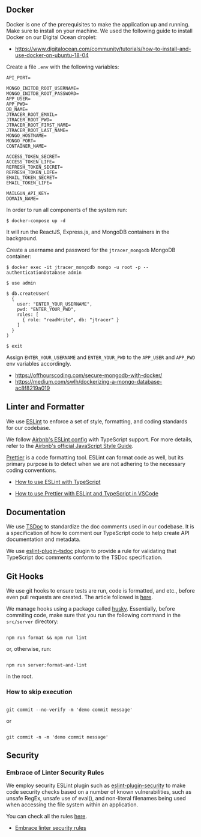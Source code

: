 ## Docker

Docker is one of the prerequisites to make the application up and running. Make sure to install on your machine. We used the following guide to install Docker on our Digital Ocean droplet:

- https://www.digitalocean.com/community/tutorials/how-to-install-and-use-docker-on-ubuntu-18-04

Create a file `.env` with the following variables:

```
API_PORT=

MONGO_INITDB_ROOT_USERNAME=
MONGO_INITDB_ROOT_PASSWORD=
APP_USER=
APP_PWD=
DB_NAME=
JTRACER_ROOT_EMAIL=
JTRACER_ROOT_PWD=
JTRACER_ROOT_FIRST_NAME=
JTRACER_ROOT_LAST_NAME=
MONGO_HOSTNAME=
MONGO_PORT=
CONTAINER_NAME=

ACCESS_TOKEN_SECRET=
ACCESS_TOKEN_LIFE=
REFRESH_TOKEN_SECRET=
REFRESH_TOKEN_LIFE=
EMAIL_TOKEN_SECRET=
EMAIL_TOKEN_LIFE=

MAILGUN_API_KEY=
DOMAIN_NAME=
```

In order to run all components of the system run:

```
$ docker-compose up -d

```

It will run the ReactJS, Express.js, and MongoDB containers in the background.

Create a username and password for the `jtracer_mongodb` MongoDB container:

```
$ docker exec -it jtracer_mongodb mongo -u root -p --authenticationDatabase admin

$ use admin

$ db.createUser(
  {
    user: "ENTER_YOUR_USERNAME",
    pwd: "ENTER_YOUR_PWD",
    roles: [
      { role: "readWrite", db: "jtracer" }
    ]
  }
)

$ exit

```

Assign `ENTER_YOUR_USERNAME` and `ENTER_YOUR_PWD` to the `APP_USER` and `APP_PWD` env variables accordingly.

- https://offhourscoding.com/secure-mongodb-with-docker/
- https://medium.com/swlh/dockerizing-a-mongo-database-ac8f8219a019

## Linter and Formatter

We use [ESLint](https://eslint.org) to enforce a set of style, formatting, and coding standards for our codebase.

We follow [Airbnb's ESLint config](https://www.npmjs.com/package/eslint-config-airbnb-typescript) with TypeScript support. For more details, refer to the [Airbnb's official JavaScript Style Guide](https://github.com/airbnb/javascript).

[Prettier](https://prettier.io) is a code formatting tool. ESLint can format code as well, but its primary purpose is to detect when we are not adhering to the necessary coding conventions.

- [How to use ESLint with TypeScript](https://khalilstemmler.com/blogs/typescript/eslint-for-typescript)

- [How to use Prettier with ESLint and TypeScript in VSCode](https://khalilstemmler.com/blogs/tooling/prettier)

## Documentation

We use [TSDoc](https://tsdoc.org) to standardize the doc comments used in our codebase. It is a specification of how to comment our TypeScript code to help create API documentation and metadata.

We use [eslint-plugin-tsdoc](https://www.npmjs.com/package/eslint-plugin-tsdoc) plugin to provide a rule for validating that TypeScript doc comments conform to the TSDoc specification.

## Git Hooks

We use git hooks to ensure tests are run, code is formatted, and etc., before even pull requests are created. The article followed is [here](https://khalilstemmler.com/blogs/tooling/enforcing-husky-precommit-hooks/).

We manage hooks using a package called [husky](https://www.npmjs.com/package/husky). Essentially, before commiting code, make sure that you run the following command in the `src/server` directory:

```

npm run format && npm run lint

```

or, otherwise, run:

```

npm run server:format-and-lint

```

in the root.

### How to skip execution

```

git commit --no-verify -m 'demo commit message'

```

or

```

git commit -n -m 'demo commit message'

```

## Security

### Embrace of Linter Security Rules

We employ security ESLint plugin such as [eslint-plugin-security](https://github.com/nodesecurity/eslint-plugin-security) to make code security checks based on a number of known vulnerabilities, such as unsafe RegEx, unsafe use of eval(), and non-literal filenames being used when accessing the file system within an application.

You can check all the rules [here](https://github.com/nodesecurity/eslint-plugin-security#rules).

- [Embrace linter security rules](https://github.com/goldbergyoni/nodebestpractices/blob/master/sections/security/lintrules.md)

```

```

```

```
